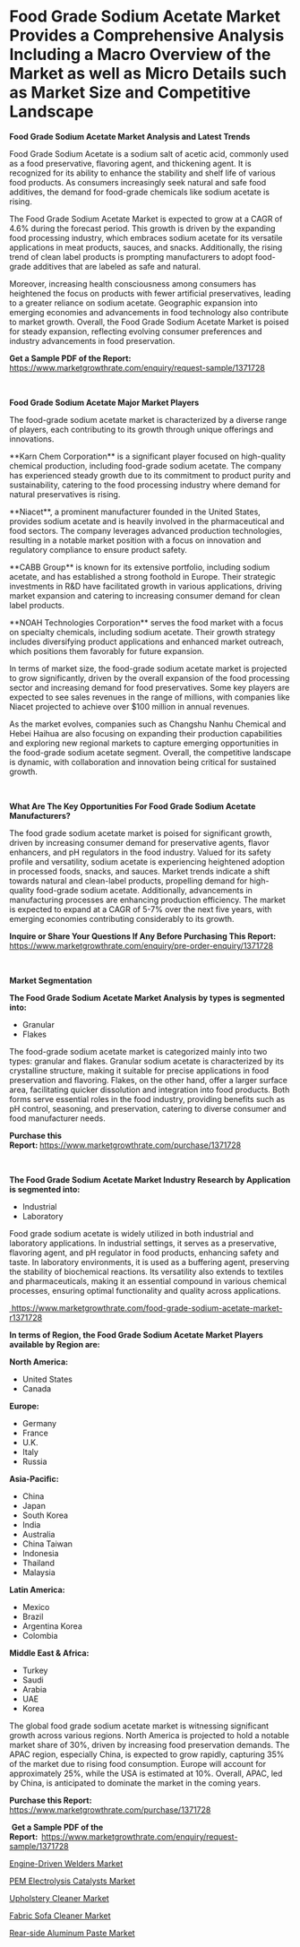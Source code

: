 <p><h1>Food Grade Sodium Acetate Market Provides a Comprehensive Analysis Including a Macro Overview of the Market as well as Micro Details such as Market Size and Competitive Landscape</h1></p><p><strong>Food Grade Sodium Acetate Market Analysis and Latest Trends</strong></p>
<p><p>Food Grade Sodium Acetate is a sodium salt of acetic acid, commonly used as a food preservative, flavoring agent, and thickening agent. It is recognized for its ability to enhance the stability and shelf life of various food products. As consumers increasingly seek natural and safe food additives, the demand for food-grade chemicals like sodium acetate is rising.</p><p>The Food Grade Sodium Acetate Market is expected to grow at a CAGR of 4.6% during the forecast period. This growth is driven by the expanding food processing industry, which embraces sodium acetate for its versatile applications in meat products, sauces, and snacks. Additionally, the rising trend of clean label products is prompting manufacturers to adopt food-grade additives that are labeled as safe and natural.</p><p>Moreover, increasing health consciousness among consumers has heightened the focus on products with fewer artificial preservatives, leading to a greater reliance on sodium acetate. Geographic expansion into emerging economies and advancements in food technology also contribute to market growth. Overall, the Food Grade Sodium Acetate Market is poised for steady expansion, reflecting evolving consumer preferences and industry advancements in food preservation.</p></p>
<p><strong>Get a Sample PDF of the Report:&nbsp;</strong> <a href="https://www.marketgrowthrate.com/enquiry/request-sample/1371728">https://www.marketgrowthrate.com/enquiry/request-sample/1371728</a></p>
<p>&nbsp;</p>
<p><strong>Food Grade Sodium Acetate Major Market Players</strong></p>
<p><p>The food-grade sodium acetate market is characterized by a diverse range of players, each contributing to its growth through unique offerings and innovations.</p><p>**Karn Chem Corporation** is a significant player focused on high-quality chemical production, including food-grade sodium acetate. The company has experienced steady growth due to its commitment to product purity and sustainability, catering to the food processing industry where demand for natural preservatives is rising.</p><p>**Niacet**, a prominent manufacturer founded in the United States, provides sodium acetate and is heavily involved in the pharmaceutical and food sectors. The company leverages advanced production technologies, resulting in a notable market position with a focus on innovation and regulatory compliance to ensure product safety.</p><p>**CABB Group** is known for its extensive portfolio, including sodium acetate, and has established a strong foothold in Europe. Their strategic investments in R&D have facilitated growth in various applications, driving market expansion and catering to increasing consumer demand for clean label products.</p><p>**NOAH Technologies Corporation** serves the food market with a focus on specialty chemicals, including sodium acetate. Their growth strategy includes diversifying product applications and enhanced market outreach, which positions them favorably for future expansion.</p><p>In terms of market size, the food-grade sodium acetate market is projected to grow significantly, driven by the overall expansion of the food processing sector and increasing demand for food preservatives. Some key players are expected to see sales revenues in the range of millions, with companies like Niacet projected to achieve over $100 million in annual revenues.</p><p>As the market evolves, companies such as Changshu Nanhu Chemical and Hebei Haihua are also focusing on expanding their production capabilities and exploring new regional markets to capture emerging opportunities in the food-grade sodium acetate segment. Overall, the competitive landscape is dynamic, with collaboration and innovation being critical for sustained growth.</p></p>
<p>&nbsp;</p>
<p><strong>What Are The Key Opportunities For Food Grade Sodium Acetate Manufacturers?</strong></p>
<p><p>The food grade sodium acetate market is poised for significant growth, driven by increasing consumer demand for preservative agents, flavor enhancers, and pH regulators in the food industry. Valued for its safety profile and versatility, sodium acetate is experiencing heightened adoption in processed foods, snacks, and sauces. Market trends indicate a shift towards natural and clean-label products, propelling demand for high-quality food-grade sodium acetate. Additionally, advancements in manufacturing processes are enhancing production efficiency. The market is expected to expand at a CAGR of 5-7% over the next five years, with emerging economies contributing considerably to its growth.</p></p>
<p><strong>Inquire or Share Your Questions If Any Before Purchasing This Report:</strong> <a href="https://www.marketgrowthrate.com/enquiry/pre-order-enquiry/1371728">https://www.marketgrowthrate.com/enquiry/pre-order-enquiry/1371728</a></p>
<p>&nbsp;</p>
<p><strong>Market Segmentation</strong></p>
<p><strong>The Food Grade Sodium Acetate Market Analysis by types is segmented into:</strong></p>
<p><ul><li>Granular</li><li>Flakes</li></ul></p>
<p><p>The food-grade sodium acetate market is categorized mainly into two types: granular and flakes. Granular sodium acetate is characterized by its crystalline structure, making it suitable for precise applications in food preservation and flavoring. Flakes, on the other hand, offer a larger surface area, facilitating quicker dissolution and integration into food products. Both forms serve essential roles in the food industry, providing benefits such as pH control, seasoning, and preservation, catering to diverse consumer and food manufacturer needs.</p></p>
<p><strong>Purchase this Report:&nbsp;</strong><a href="https://www.marketgrowthrate.com/purchase/1371728">https://www.marketgrowthrate.com/purchase/1371728</a></p>
<p>&nbsp;</p>
<p><strong>The Food Grade Sodium Acetate Market Industry Research by Application is segmented into:</strong></p>
<p><ul><li>Industrial</li><li>Laboratory</li></ul></p>
<p><p>Food grade sodium acetate is widely utilized in both industrial and laboratory applications. In industrial settings, it serves as a preservative, flavoring agent, and pH regulator in food products, enhancing safety and taste. In laboratory environments, it is used as a buffering agent, preserving the stability of biochemical reactions. Its versatility also extends to textiles and pharmaceuticals, making it an essential compound in various chemical processes, ensuring optimal functionality and quality across applications.</p></p>
<p><a href="https://www.marketgrowthrate.com/food-grade-sodium-acetate-market-r1371728">&nbsp;https://www.marketgrowthrate.com/food-grade-sodium-acetate-market-r1371728</a></p>
<p><strong>In terms of Region, the Food Grade Sodium Acetate Market Players available by Region are:</strong></p>
<p>
    <p> <strong> North America: </strong>
        <ul>
            <li>United States</li>
            <li>Canada</li>
        </ul>
        </p> 
    <p> <strong> Europe: </strong>
        <ul>
            <li>Germany</li>
            <li>France</li>
            <li>U.K.</li>
            <li>Italy</li>
            <li>Russia</li>
        </ul>
        </p> 
    <p> <strong> Asia-Pacific: </strong>
        <ul>
            <li>China</li>
            <li>Japan</li>
            <li>South Korea</li>
            <li>India</li>
            <li>Australia</li>
            <li>China Taiwan</li>
            <li>Indonesia</li>
            <li>Thailand</li>
            <li>Malaysia</li>
        </ul>
        </p> 
    <p> <strong> Latin America: </strong>
        <ul>
            <li>Mexico</li>
            <li>Brazil</li>
            <li>Argentina Korea</li>
            <li>Colombia</li>
        </ul>
        </p> 
    <p> <strong> Middle East & Africa: </strong>
        <ul>
            <li>Turkey</li>
            <li>Saudi</li>
            <li>Arabia</li>
            <li>UAE</li>
            <li>Korea</li>
        </ul>
    </p>
    </p>
<p><p>The global food grade sodium acetate market is witnessing significant growth across various regions. North America is projected to hold a notable market share of 30%, driven by increasing food preservation demands. The APAC region, especially China, is expected to grow rapidly, capturing 35% of the market due to rising food consumption. Europe will account for approximately 25%, while the USA is estimated at 10%. Overall, APAC, led by China, is anticipated to dominate the market in the coming years.</p></p>
<p><strong>Purchase this Report: </strong><a href="https://www.marketgrowthrate.com/purchase/1371728">https://www.marketgrowthrate.com/purchase/1371728</a></p>
<p>&nbsp;<strong>Get a Sample PDF of the Report:&nbsp;&nbsp;</strong><a href="https://www.marketgrowthrate.com/enquiry/request-sample/1371728">https://www.marketgrowthrate.com/enquiry/request-sample/1371728</a></p>
<p><strong></strong></p>
<p><p><a href="https://medium.com/@latoyanorton57/engine-driven-welders-market-size-growth-trends-and-industry-analysis-by-type-by-application-and-56193dede6e3">Engine-Driven Welders Market</a></p><p><a href="https://issuu.com/reportprime-2/docs/pem-electrolysis-catalysts-market-s_a35c5395a0ebd0">PEM Electrolysis Catalysts Market</a></p><p><a href="https://www.linkedin.com/pulse/upholstery-cleaner-market-size-segmentation-trends-growth-analysis-ezvoe?trackingId=kO%2By0vZ2REGHgymXjw2d2Q%3D%3D">Upholstery Cleaner Market</a></p><p><a href="https://www.linkedin.com/pulse/market-dynamics-future-trends-global-fabric-sofa-cleaner-sector-b2ade?trackingId=21eeccySS46IedCeBahhKA%3D%3D">Fabric Sofa Cleaner Market</a></p><p><a href="https://issuu.com/reportprime-2/docs/rear-side-aluminum-paste-market-siz_54adec7b12f77e">Rear-side Aluminum Paste Market</a></p></p>